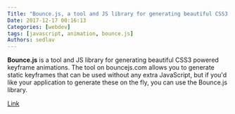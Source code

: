 ```yaml
---
Title: "Bounce.js, a tool and JS library for generating beautiful CSS3 powered keyframe animations"
Date: 2017-12-17 00:16:13
Categories: [webdev]
tags: [javascript, animation, bounce.js]
Authors: sedlav
---
```


**Bounce.js** is a tool and JS library for generating beautiful CSS3 powered keyframe animations. The tool on bouncejs.com allows you to generate static keyframes that can be used without any extra JavaScript, but if you'd like your application to generate these on the fly, you can use the Bounce.js library.

[Link](https://github.com/tictail/bounce.js)
